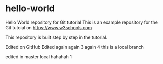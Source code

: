 # hello-world
Hello World repository for Git tutorial
This is an example repository for the Git tutoial on https://www.w3schools.com

This repository is built step by step in the tutorial. 

Edited on GitHub
Edited again
again 3
again 4
this is a local branch

edited in master local
hahahah
1
